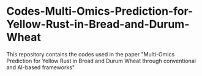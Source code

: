 # Codes-Multi-Omics-Prediction-for-Yellow-Rust-in-Bread-and-Durum-Wheat
This repository contains the codes used in the paper "Multi-Omics Prediction for Yellow Rust in Bread and Durum Wheat through conventional and AI-based frameworks"

